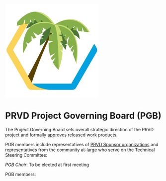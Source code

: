 <img src="prvd-oasis.png" width="300">

<h1>PRVD Project Governing Board (PGB)</h1>

<p>The Project Governing Board sets overall strategic direction of the PRVD project and formally approves released work products.</p> 

<p>PGB members include representatives of <a href="../SPONSORS.md">PRVD Sponsor organizations</a> and representatives from the community at-large who serve on the Technical Steering Committee:</p>

<p><i>PGB Chair</i>: To be elected at first meeting</p>

<p>PGB members:</p>

<p><iframe src="[https://docs.google.com/spreadsheets/d/e/2PACX-1vT38MUZFWO1ISzQWC6wSulN7IJCmYdSOIxBiofgO4c8mRF0hOuLEO59bW6McK2Lm0DgJkpaPLAf38AI/pubhtml?gid=2112957577&single=true&amp;widget=true&amp;headers=false" style="border-style: none; width: 450px; height: 200px" title="PRVD Open Project Governing Board members]>
</p>
